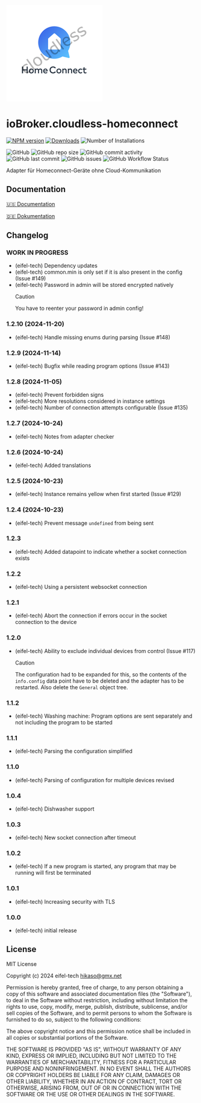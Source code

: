 ![Logo](admin/cloudless-homeconnect.png)

# ioBroker.cloudless-homeconnect

[![NPM version](https://img.shields.io/npm/v/iobroker.cloudless-homeconnect.svg)](https://www.npmjs.com/package/iobroker.cloudless-homeconnect)
[![Downloads](https://img.shields.io/npm/dm/iobroker.cloudless-homeconnect.svg)](https://www.npmjs.com/package/iobroker.cloudless-homeconnect)
![Number of Installations](https://iobroker.live/badges/cloudless-homeconnect-installed.svg)

![GitHub](https://img.shields.io/github/license/eifel-tech/iobroker.cloudless-homeconnect?style=flat-square)
![GitHub repo size](https://img.shields.io/github/repo-size/eifel-tech/iobroker.cloudless-homeconnect?logo=github&style=flat-square)
![GitHub commit activity](https://img.shields.io/github/commit-activity/m/eifel-tech/iobroker.cloudless-homeconnect?logo=github&style=flat-square)
![GitHub last commit](https://img.shields.io/github/last-commit/eifel-tech/iobroker.cloudless-homeconnect?logo=github&style=flat-square)
![GitHub issues](https://img.shields.io/github/issues/eifel-tech/iobroker.cloudless-homeconnect?logo=github&style=flat-square)
![GitHub Workflow Status](https://img.shields.io/github/actions/workflow/status/eifel-tech/iobroker.cloudless-homeconnect/test-and-release.yml?branch=master&logo=github&style=flat-square)

Adapter für Homeconnect-Geräte ohne Cloud-Kommunikation

## Documentation

[🇺🇸 Documentation](./docs/en/README.md)

[🇩🇪 Dokumentation](./docs/de/README.md)

## Changelog

<!--
  Placeholder for the next version (at the beginning of the line):
  ### **WORK IN PROGRESS**
-->

### **WORK IN PROGRESS**

-   (eifel-tech) Dependency updates
-   (eifel-tech) common.min is only set if it is also present in the config (Issue #149)
-   (eifel-tech) Password in admin will be stored encrypted natively
    > [!CAUTION]
    > You have to reenter your password in admin config!

### 1.2.10 (2024-11-20)

-   (eifel-tech) Handle missing enums during parsing (Issue #148)

### 1.2.9 (2024-11-14)

-   (eifel-tech) Bugfix while reading program options (Issue #143)

### 1.2.8 (2024-11-05)

-   (eifel-tech) Prevent forbidden signs
-   (eifel-tech) More resolutions considered in instance settings
-   (eifel-tech) Number of connection attempts configurable (Issue #135)

### 1.2.7 (2024-10-24)

-   (eifel-tech) Notes from adapter checker

### 1.2.6 (2024-10-24)

-   (eifel-tech) Added translations

### 1.2.5 (2024-10-23)

-   (eifel-tech) Instance remains yellow when first started (Issue #129)

### 1.2.4 (2024-10-23)

-   (eifel-tech) Prevent message `undefined` from being sent

### 1.2.3

-   (eifel-tech) Added datapoint to indicate whether a socket connection exists

### 1.2.2

-   (eifel-tech) Using a persistent websocket connection

### 1.2.1

-   (eifel-tech) Abort the connection if errors occur in the socket connection to the device

### 1.2.0

-   (eifel-tech) Ability to exclude individual devices from control (Issue #117)
    > [!CAUTION]
    > The configuration had to be expanded for this, so the contents of the `info.config` data point have to be deleted and the adapter has to be restarted. Also delete the `General` object tree.

### 1.1.2

-   (eifel-tech) Washing machine: Program options are sent separately and not including the program to be started

### 1.1.1

-   (eifel-tech) Parsing the configuration simplified

### 1.1.0

-   (eifel-tech) Parsing of configuration for multiple devices revised

### 1.0.4

-   (eifel-tech) Dishwasher support

### 1.0.3

-   (eifel-tech) New socket connection after timeout

### 1.0.2

-   (eifel-tech) If a new program is started, any program that may be running will first be terminated

### 1.0.1

-   (eifel-tech) Increasing security with TLS

### 1.0.0

-   (eifel-tech) initial release

## License

MIT License

Copyright (c) 2024 eifel-tech <hikaso@gmx.net>

Permission is hereby granted, free of charge, to any person obtaining a copy
of this software and associated documentation files (the "Software"), to deal
in the Software without restriction, including without limitation the rights
to use, copy, modify, merge, publish, distribute, sublicense, and/or sell
copies of the Software, and to permit persons to whom the Software is
furnished to do so, subject to the following conditions:

The above copyright notice and this permission notice shall be included in all
copies or substantial portions of the Software.

THE SOFTWARE IS PROVIDED "AS IS", WITHOUT WARRANTY OF ANY KIND, EXPRESS OR
IMPLIED, INCLUDING BUT NOT LIMITED TO THE WARRANTIES OF MERCHANTABILITY,
FITNESS FOR A PARTICULAR PURPOSE AND NONINFRINGEMENT. IN NO EVENT SHALL THE
AUTHORS OR COPYRIGHT HOLDERS BE LIABLE FOR ANY CLAIM, DAMAGES OR OTHER
LIABILITY, WHETHER IN AN ACTION OF CONTRACT, TORT OR OTHERWISE, ARISING FROM,
OUT OF OR IN CONNECTION WITH THE SOFTWARE OR THE USE OR OTHER DEALINGS IN THE
SOFTWARE.
